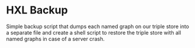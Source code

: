 # HXL Backup 

Simple backup script that dumps each named graph on our triple store into a separate file and create a shell script to restore the triple store with all named graphs in case of a server crash. 